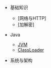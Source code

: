 * 基础知识
    * [网络与HTTP]
    * [加解密]

* Java

    * [JVM](java/jvm.md)
    * [ClassLoader](java/classloader.md)

* 系统与架构